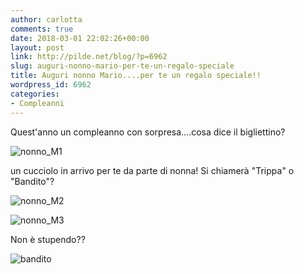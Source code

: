 ```yaml
---
author: carlotta
comments: true
date: 2018-03-01 22:02:26+00:00
layout: post
link: http://pilde.net/blog/?p=6962
slug: auguri-nonno-mario-per-te-un-regalo-speciale
title: Auguri nonno Mario....per te un regalo speciale!!
wordpress_id: 6962
categories:
- Compleanni
---
```


Quest'anno un compleanno con sorpresa....cosa dice il bigliettino?

![nonno_M1]({{baseurl}}/uploads/2018/03/nonno_M1.png)


un cucciolo in arrivo per te da parte di nonna! Si chiamerà "Trippa" o "Bandito"?

![nonno_M2]({{baseurl}}/uploads/2018/03/nonno_M2.png)


 ![nonno_M3]({{baseurl}}/uploads/2018/03/nonno_M3.png)


Non è stupendo??

![bandito]({{baseurl}}/uploads/2018/03/bandito.png)



